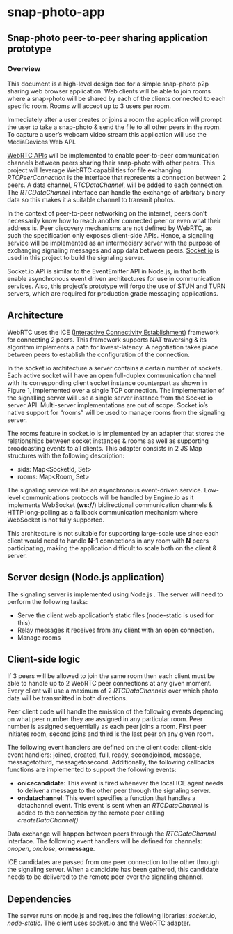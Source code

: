 # snap-photo-app
## Snap-photo peer-to-peer sharing application prototype
### Overview
This document is a high-level design doc for a simple snap-photo p2p sharing web browser application. Web clients will be able to join rooms where a snap-photo will be shared by each of the clients connected to each specific room. Rooms will accept up to 3 users per room. 

Immediately after a user creates or joins a room the application will prompt the user to take a snap-photo & send the file to all other peers in the room. To capture a user’s webcam video stream this application will use the MediaDevices Web API.

[WebRTC APIs](https://developer.mozilla.org/en-US/docs/Web/API/WebRTC_API) will be implemented to enable peer-to-peer communication channels between peers sharing their snap-photo with other peers. This project will leverage WebRTC capabilities for file exchanging. _RTCPeerConnection_ is the interface that represents a connection between 2 peers. A data channel, _RTCDataChannel_, will be added to each connection. The _RTCDataChannel_ interface can handle the exchange of arbitrary binary data so this makes it a suitable channel to transmit photos.

In the context of peer-to-peer networking on the internet, peers don’t necessarily know how to reach another connected peer or even what their address is. Peer discovery mechanisms are not defined by WebRTC, as such the specification only exposes client-side APIs. Hence, a signaling service will be implemented as an intermediary server with the purpose of exchanging signaling messages and app data between peers. [Socket.io](https://socket.io/docs/v4/) is used in this project to build the signaling server.

Socket.io API is similar to the EventEmitter API in Node.js, in that both enable asynchronous event driven architectures for use in communication services. Also, this project’s prototype will forgo the use of STUN and TURN servers, which are required for production grade messaging applications.

## Architecture
WebRTC uses the ICE ([Interactive Connectivity Establishment](https://developer.mozilla.org/en-US/docs/Glossary/ICE)) framework for connecting 2 peers. This framework supports NAT traversing & its algorithm implements a path for lowest-latency. A negotiation takes place between peers to establish the configuration of the connection.

In the socket.io architecture a server contains a certain number of sockets. Each active socket will have an open full-duplex communication channel with its corresponding client socket instance counterpart as shown in Figure 1, implemented over a single TCP connection. The implementation of the signalling server will use a single server instance from the Socket.io server API. Multi-server implementations are out of scope. Socket.io’s native support for “rooms” will be used to manage rooms from the signaling server.

The rooms feature in socket.io is implemented by an adapter that stores the relationships between socket instances & rooms as well as supporting broadcasting events to all clients. This adapter consists in 2 JS Map structures with the following description:
* sids: Map<SocketId, Set<Room>>
* rooms: Map<Room, Set<SocketId>>
  
The signaling service will be an asynchronous event-driven service. Low-level communications protocols will be handled by Engine.io as it implements WebSocket (**ws://**) bidirectional communication channels & HTTP long-polling as a fallback communication mechanism where WebSocket is not fully supported.
  
This architecture is not suitable for supporting large-scale use since each client would need to handle **N-1** connections in any room with **N** peers participating, making the application difficult to scale both on the client & server.
  
## Server design (Node.js application)
  
The signaling server is implemented using Node.js  . The server will need to perform the following tasks:
* Serve the client web application’s static files (node-static is used for this).
* Relay messages it receives from any client with an open connection.
* Manage rooms
  
## Client-side logic
  
If 3 peers will be allowed to join the same room then each client must be able to handle up to 2 WebRTC peer connections at any given moment. Every client will use a maximum of 2 _RTCDataChannels_ over which photo data will be transmitted in both directions.

Peer client code will handle the emission of the following events depending on what peer number they are assigned in any particular room. Peer number is assigned sequentially as each peer joins a room. First peer initiates room, second joins and third is the last peer on any given room.
  
The following event handlers are defined on the client code: client-side event handlers: joined, created, full, ready, secondjoined, message, messagetothird, messagetosecond. Additionally, the following callbacks functions are implemented to support the following events:
  
- **onicecandidate**: This event is fired whenever the local ICE agent needs to deliver a message to the other peer through the signaling server.
- **ondatachannel**: This event specifies a function that handles a datachannel event. This event is sent when an _RTCDataChannel_ is added to the connection by the remote peer calling _createDataChannel()_
  
Data exchange will happen between peers through the _RTCDataChannel_ interface. The following event handlers will be defined for channels: _onopen_, _onclose_, __onmessage__.

ICE candidates are passed from one peer connection to the other through the signaling server. When a candidate has been gathered, this candidate needs to be delivered to the remote peer over the signaling channel.
  
## Dependencies
The server runs on node.js and requires the following libraries: _socket.io_, _node-static_. The client uses socket.io and the WebRTC adapter.




